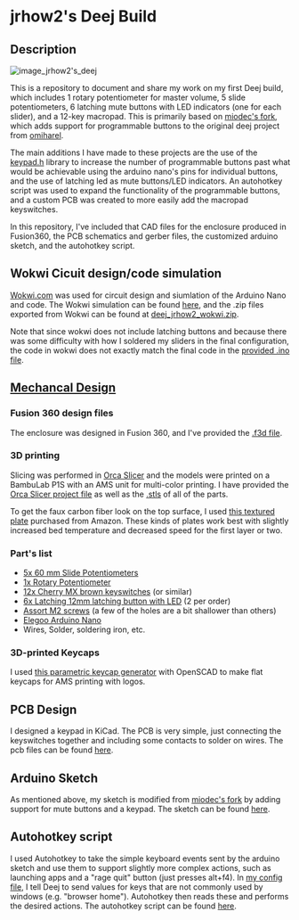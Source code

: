 # jrhow2's Deej Build
## Description

![image_jrhow2's_deej](https://github.com/user-attachments/assets/8bf0b718-9ef5-4116-bb25-6613bdfc643b)

This is a repository to document and share my work on my first Deej build, which includes 1 rotary potentiometer for master volume, 5 slide potentiometers, 6 latching mute 
buttons with LED indicators (one for each slider), and a 12-key macropad. This is primarily based on [miodec's fork](https://github.com/Miodec/deej), which 
adds support for programmable buttons to the original deej project from [omiharel](https://github.com/omriharel/deej).

The main additions I have made to these projects are the use of the [keypad.h](https://github.com/Chris--A/Keypad) library to increase the number of
programmable buttons past what would be achievable using the arduino nano's pins for individual buttons, and the use of latching led as mute buttons/LED indicators. An autohotkey script was used to expand the functionality of the programmable buttons, and a custom PCB was created to more easily add the macropad keyswitches.

In this repository, I've included that CAD files for the enclosure produced in Fusion360, the PCB schematics and gerber files, the customized arduino sketch, and the autohotkey script.

## Wokwi Cicuit design/code simulation
[Wokwi.com](https://wokwi.com) was used for circuit design and siumlation of the Arduino Nano and code. The Wokwi simulation can be found [here](https://wokwi.com/projects/416743878244643841), and the .zip files exported from Wokwi can be found at [deej_jrhow2_wokwi.zip](deej_jrhow2_wokwi.zip).

Note that since wokwi does not include latching buttons and because there was some difficulty with how I soldered my sliders in the final configuration, the code in wokwi does not exactly match the final code in the [provided .ino file](jrhow2s_deej.ino).

## [Mechancal Design](mechanical_design)
### Fusion 360 design files
The enclosure was designed in Fusion 360, and I've provided the [.f3d file](mechanical_design/f360_jrhow2's_deej.f3d).
### 3D printing
Slicing was performed in [Orca Slicer](https://github.com/SoftFever/OrcaSlicer) and the models were printed on a BambuLab P1S with an AMS unit for multi-color printing. I have provided the [Orca Slicer project file](mechanical_design/orca-slicer_jrhow2's_deej.3mf) as well as the [.stls](mechanical_design/STLs) of all of the parts.

To get the faux carbon fiber look on the top surface, I used [this textured plate](https://www.amazon.com/gp/product/B0CP5X3H2Z/ref=ppx_yo_dt_b_search_asin_title?ie=UTF8&psc=1) purchased from Amazon. These kinds of plates work best with slightly increased bed temperature and decreased speed for the first layer or two.

### Part's list
- [5x 60 mm Slide Potentiometers](https://www.amazon.com/dp/B07PNDLKQQ?ref_=ppx_hzsearch_conn_dt_b_fed_asin_title_1)
- [1x Rotary Potentiometer](https://www.amazon.com/dp/B07B64MWRF?ref_=ppx_hzsearch_conn_dt_b_fed_asin_title_2)
- [12x Cherry MX brown keyswitches](https://www.amazon.com/Cherry-MX-RGB-Mechanical-Keyboard/dp/B0CBS5M29R/ref=sr_1_2_sspa?crid=1GYDEP9RCY5T0&dib=eyJ2IjoiMSJ9.CN8d0MrS5DmQJVn-3xpAB0mhQuQKi8KCveO0JcbJzXpjdPU5HlAwrbz5tbdCWk3kthYGaP7PowyWtKo4o5DwA8xeNte1qEcJPl-tHwgDbC15iH93cMmkFZe0xWSh1AFUqjXYJmBKIA4P6uL1rWdwi3rx7YHnh_XPOvBDt01OFRK_tM1kTGipKEFM-LWU1gadXluddE0z2FO6sqxmrbP47VR9et4cIyCPHad9PMV20qwvgUSGjHwJ7VQUZ6RM5yiMxK3H-e-PVNU_TkNI8w8Ro4aga5POcPGEx3rvmk47ERo.JgLyCq7_-X_gLAnXje8SgQaPr5BdVQ0jFXflrShL0JE&dib_tag=se&keywords=cherry%2Bmx%2Bbrown%2Bkeyswitch&qid=1738734329&s=industrial&sprefix=cherry%2Bmx%2Bbrown%2Bkeyswitc%2Cindustrial%2C157&sr=1-2-spons&sp_csd=d2lkZ2V0TmFtZT1zcF9hdGY&smid=AK7PAPV76H5NA&th=1) (or similar)
- [6x Latching 12mm latching button with LED](https://www.amazon.com/dp/B09YLXBHF6?ref_=ppx_hzsearch_conn_dt_b_fed_asin_title_3&th=1) (2 per order)
- [Assort M2 screws](https://www.amazon.com/dp/B0BXS4SXYC?ref_=ppx_hzsearch_conn_dt_b_fed_asin_title_2) (a few of the holes are a bit shallower than others)
- [Elegoo Arduino Nano](https://www.amazon.com/ELEGOO-Arduino-ATmega328P-Without-Compatible/dp/B0713XK923/ref=sr_1_1_sspa?crid=2MQMFAE0FY1Z8&dib=eyJ2IjoiMSJ9.2thvq2A9ZsB75nwbFEpKLNare4EarLgE4_F7j-Bub2L3Dptzgt_789kuIaDLa3JEZPx4hOx-0XsgtrCr5ODgtectiKpfiS-EwMLYMbTm3-1Y0Ps6ziLABlBeyZnuvERKeSZlDR1-K9arOfYLnbvjHKibeIq8u-NfcilkmMGuvIkGhDF-UnZcuOMcGDx1Z1ZpTYCzasz53JTGUo3VJkckAOlmqv41opV5_m7QzFCSfjfq8PhjfRpXVy0oFbJLJ7DgswiqRYJJaj3ZVvBrdKsxvUVHj_74kFZ13D37oFWgwb4.3IOTlCk3ZtmxhoVleWZvcktHRexhEUHSoUZvN_WBMHw&dib_tag=se&keywords=elegoo+nano&qid=1738734462&s=industrial&sprefix=elegoo+nano%2Cindustrial%2C186&sr=1-1-spons&sp_csd=d2lkZ2V0TmFtZT1zcF9hdGY&psc=1)
- Wires, Solder, soldering iron, etc.

### 3D-printed Keycaps
I used [this parametric keycap generator](https://github.com/rsheldiii/KeyV2) with OpenSCAD to make flat keycaps for AMS printing with logos.

## PCB Design
I designed a keypad in KiCad. The PCB is very simple, just connecting the keyswitches together and including some contacts to solder on wires. The pcb files can be found [here](PCB/).

## Arduino Sketch
As mentioned above, my sketch is modified from [miodec's fork](https://github.com/Miodec/deej) by adding support for mute buttons and a keypad. The sketch can be found [here](arduno/jrhow2_deej/).

## Autohotkey script
I used Autohotkey to take the simple keyboard events sent by the arduino sketch and use them to support slightly more complex actions, such as launching apps and a "rage quit" button (just presses alt+f4). In [my config file](config.yaml), I tell Deej to send values for keys that are not commonly used by windows (e.g. "browser home"). Autohotkey then reads these and performs the desired actions. The autohotkey script can be found [here](autohotkey/deej_keys.ahk).

